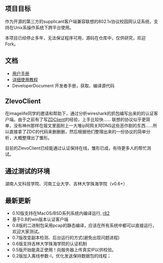 ## 项目目标 ##
作为开源的第三方的supplicant客户端兼容联想的802.1x协议校园网认证系统，支持在Unix系操作系统下跨平台使用。

本项目已经停止多年，无法保证程序可用，源码在仓库中，仅供研究，欢迎Fork。


## 文档 ##
  * [用户手册](http://code.google.com/p/zlevoclient/wiki/UserManual)
  * [详细使用教程](http://code.google.com/p/zlevoclient/wiki/StepByStep_Toturial)
  * DeveloperDocument 开发者手册，获取、编译源代码

## ZlevoClient ##

[**NEW 2010.1.25**]: 此前的掉线是因为程序BUG所致，已修正，请用户重新下载。

在imagelife同学的邀请和帮助下，通过分析wireshark的抓包编写出来的的认证客户端。由于之前有了写[ZDClient](http://code.google.com/p/zdcclient/)的经验，上手比较快…… 联想的协议似乎更简单，没有神州那样在报文里面附上一大堆ip阿网关阿DNS这些恶作剧的东西……所以直接拿了ZDC的代码来删删删，然后根据他们整理出来的一份协议的简单分析，大概整理出了雏形。

目前的ZlevoClient已经能通过认证保持在线，雏形已成，有待更多人的帮忙测试。

## 通过测试的环境 ##
湖南人文科技学院、河南工业大学、吉林大学珠海学院（v0.6+）

## 最新更新 ##
  * 0.10版支持在MacOS/BSD系列系统内编译运行, [r82](https://code.google.com/p/zlevoclient/source/detail?r=82)
  * 基于0.8的win版本认证客户端
  * 0.8版的二进制包采用pcap的静态编译，应该在所有系统中都可以直接运行，欢迎大家测试。
  * 0.7版改变副本检测、后台运行的方式(避免出现问题进程)
  * 0.6版支持吉林大学珠海学院的认证机制
  * 0.5版开始能真正使用！向服务器上传真实IP以供校验。
  * 0.2版加入离线参数-l，优化发送保持数据包的线程；